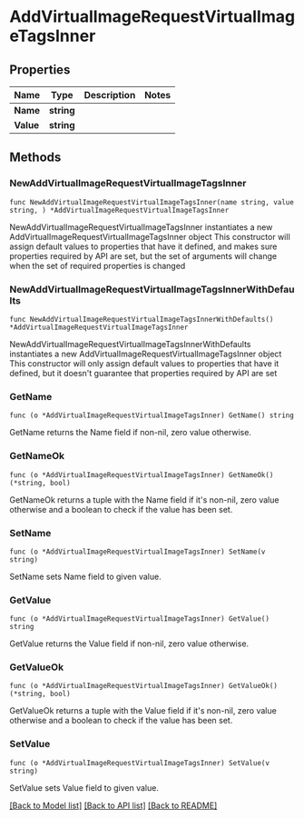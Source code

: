 # AddVirtualImageRequestVirtualImageTagsInner

## Properties

Name | Type | Description | Notes
------------ | ------------- | ------------- | -------------
**Name** | **string** |  | 
**Value** | **string** |  | 

## Methods

### NewAddVirtualImageRequestVirtualImageTagsInner

`func NewAddVirtualImageRequestVirtualImageTagsInner(name string, value string, ) *AddVirtualImageRequestVirtualImageTagsInner`

NewAddVirtualImageRequestVirtualImageTagsInner instantiates a new AddVirtualImageRequestVirtualImageTagsInner object
This constructor will assign default values to properties that have it defined,
and makes sure properties required by API are set, but the set of arguments
will change when the set of required properties is changed

### NewAddVirtualImageRequestVirtualImageTagsInnerWithDefaults

`func NewAddVirtualImageRequestVirtualImageTagsInnerWithDefaults() *AddVirtualImageRequestVirtualImageTagsInner`

NewAddVirtualImageRequestVirtualImageTagsInnerWithDefaults instantiates a new AddVirtualImageRequestVirtualImageTagsInner object
This constructor will only assign default values to properties that have it defined,
but it doesn't guarantee that properties required by API are set

### GetName

`func (o *AddVirtualImageRequestVirtualImageTagsInner) GetName() string`

GetName returns the Name field if non-nil, zero value otherwise.

### GetNameOk

`func (o *AddVirtualImageRequestVirtualImageTagsInner) GetNameOk() (*string, bool)`

GetNameOk returns a tuple with the Name field if it's non-nil, zero value otherwise
and a boolean to check if the value has been set.

### SetName

`func (o *AddVirtualImageRequestVirtualImageTagsInner) SetName(v string)`

SetName sets Name field to given value.


### GetValue

`func (o *AddVirtualImageRequestVirtualImageTagsInner) GetValue() string`

GetValue returns the Value field if non-nil, zero value otherwise.

### GetValueOk

`func (o *AddVirtualImageRequestVirtualImageTagsInner) GetValueOk() (*string, bool)`

GetValueOk returns a tuple with the Value field if it's non-nil, zero value otherwise
and a boolean to check if the value has been set.

### SetValue

`func (o *AddVirtualImageRequestVirtualImageTagsInner) SetValue(v string)`

SetValue sets Value field to given value.



[[Back to Model list]](../README.md#documentation-for-models) [[Back to API list]](../README.md#documentation-for-api-endpoints) [[Back to README]](../README.md)


